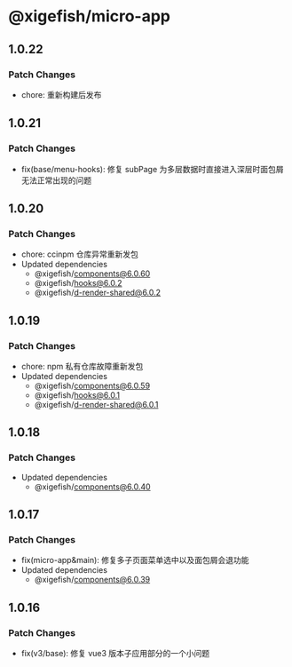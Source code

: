 # @xigefish/micro-app

## 1.0.22

### Patch Changes

- chore: 重新构建后发布

## 1.0.21

### Patch Changes

- fix(base/menu-hooks): 修复 subPage 为多层数据时直接进入深层时面包屑无法正常出现的问题

## 1.0.20

### Patch Changes

- chore: ccinpm 仓库异常重新发包
- Updated dependencies
  - @xigefish/components@6.0.60
  - @xigefish/hooks@6.0.2
  - @xigefish/d-render-shared@6.0.2

## 1.0.19

### Patch Changes

- chore: npm 私有仓库故障重新发包
- Updated dependencies
  - @xigefish/components@6.0.59
  - @xigefish/hooks@6.0.1
  - @xigefish/d-render-shared@6.0.1

## 1.0.18

### Patch Changes

- Updated dependencies
  - @xigefish/components@6.0.40

## 1.0.17

### Patch Changes

- fix(micro-app&main): 修复多子页面菜单选中以及面包屑会退功能
- Updated dependencies
  - @xigefish/components@6.0.39

## 1.0.16

### Patch Changes

- fix(v3/base): 修复 vue3 版本子应用部分的一个小问题
